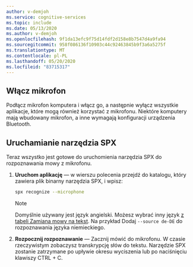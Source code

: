 ```yaml
---
author: v-demjoh
ms.service: cognitive-services
ms.topic: include
ms.date: 05/13/2020
ms.author: v-demjoh
ms.openlocfilehash: 9f1da13efc9f75d14fdf2d158e8b7547d4a9fa94
ms.sourcegitcommit: 958f086136f10903c44c92463845b9f3a6a5275f
ms.translationtype: MT
ms.contentlocale: pl-PL
ms.lasthandoff: 05/20/2020
ms.locfileid: "83715317"
---
```

## <a name="enable-microphone"></a>Włącz mikrofon

Podłącz mikrofon komputera i włącz go, a następnie wyłącz wszystkie aplikacje, które mogą również korzystać z mikrofonu. Niektóre komputery mają wbudowany mikrofon, a inne wymagają konfiguracji urządzenia Bluetooth.

## <a name="run-the-spx-tool"></a>Uruchamianie narzędzia SPX

Teraz wszystko jest gotowe do uruchomienia narzędzia SPX do rozpoznawania mowy z mikrofonu.

1. **Uruchom aplikację** — w wierszu polecenia przejdź do katalogu, który zawiera plik binarny narzędzia SPX, i wpisz:
    ```bash
    spx recognize --microphone
    ```

    > [!NOTE]
    > Domyślnie używany jest język angielski. Możesz wybrać inny język [z tabeli Zamiana mowy na tekst](../../../../language-support.md).
    > Na przykład Dodaj `--source de-DE` do rozpoznawania języka niemieckiego.

2. **Rozpocznij rozpoznawanie** — Zacznij mówić do mikrofonu. W czasie rzeczywistym zobaczysz transkrypcję słów do tekstu. Narzędzie SPX zostanie zatrzymane po upływie okresu wyciszenia lub po naciśnięciu klawiszy CTRL + C.
